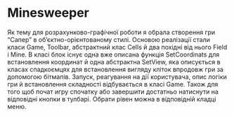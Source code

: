 # Minesweeper

Як тему для розрахунково-графічної роботи я обрала створення гри “Сапер” в 
об’єктно-орієнтованому стилі. Основою реалізації стали класи Game, Toolbar, 
абстрактний клас Cells й два похідні від нього Field і Mine. В класі блок існує 
одна вже описана функція SetCoordinats для встановлення координат й одна 
абстрактна SetView, яка описується в класах спадкоємцях для встановлення 
вигляду кліток впродовж гри за допомогою бітмапів. 
Запуск, реагування на дії користувача, опис логіки гри й встановлення 
складності відбувається в класі Game. Також для того щоб почат игру спочатку 
або завершити достатньо натиснути на відповідні кнопки в тулбарі. Обрати 
рівен можна в відповідній кладці меню.
